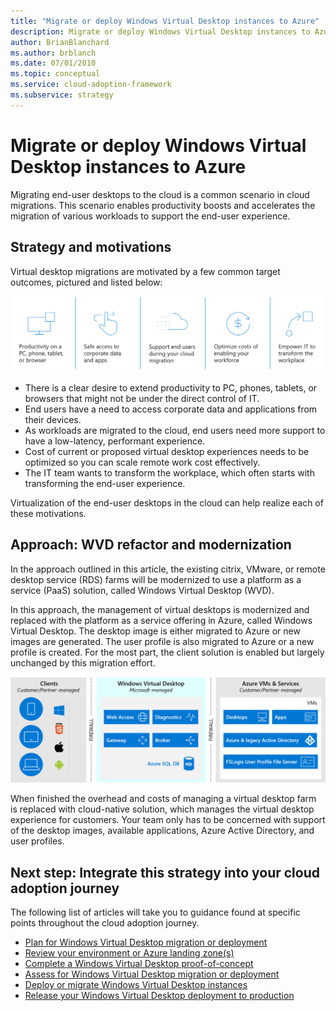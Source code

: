 ```yaml
---
title: "Migrate or deploy Windows Virtual Desktop instances to Azure"
description: Migrate or deploy Windows Virtual Desktop instances to Azure.
author: BrianBlanchard
ms.author: brblanch
ms.date: 07/01/2010
ms.topic: conceptual
ms.service: cloud-adoption-framework
ms.subservice: strategy
---
```


# Migrate or deploy Windows Virtual Desktop instances to Azure

Migrating end-user desktops to the cloud is a common scenario in cloud migrations. This scenario enables productivity boosts and accelerates the migration of various workloads to support the end-user experience.

## Strategy and motivations

Virtual desktop migrations are motivated by a few common target outcomes, pictured and listed below:

![Motivations for virtual desktop migration](../../_images/migrate/wvd/motivations.png)

- There is a clear desire to extend productivity to PC, phones, tablets, or browsers that might not be under the direct control of IT.
- End users have a need to access corporate data and applications from their devices.
- As workloads are migrated to the cloud, end users need more support to have a low-latency, performant experience.
- Cost of current or proposed virtual desktop experiences needs to be optimized so you can scale remote work cost effectively.
- The IT team wants to transform the workplace, which often starts with transforming the end-user experience.

Virtualization of the end-user desktops in the cloud can help realize each of these motivations.

## Approach: WVD refactor and modernization

In the approach outlined in this article, the existing citrix, VMware, or remote desktop service (RDS) farms will be modernized to use a platform as a service (PaaS) solution, called Windows Virtual Desktop (WVD).

In this approach, the management of virtual desktops is modernized and replaced with the platform as a service offering in Azure, called Windows Virtual Desktop. The desktop image is either migrated to Azure or new images are generated. The user profile is also migrated to Azure or a new profile is created. For the most part, the client solution is enabled but largely unchanged by this migration effort.

![Solution diagram for virtual desktop migration scenario](../../_images/migrate/wvd/scenario-solution.png)

When finished the overhead and costs of managing a virtual desktop farm is replaced with cloud-native solution, which manages the virtual desktop experience for customers. Your team only has to be concerned with support of the desktop images, available applications, Azure Active Directory, and user profiles.

## Next step: Integrate this strategy into your cloud adoption journey

The following list of articles will take you to guidance found at specific points throughout the cloud adoption journey.

- [Plan for Windows Virtual Desktop migration or deployment](./plan.md)
- [Review your environment or Azure landing zone(s)](./ready.md)
- [Complete a Windows Virtual Desktop proof-of-concept](./proof-of-concept.md)
- [Assess for Windows Virtual Desktop migration or deployment](./migrate-assess.md)
- [Deploy or migrate Windows Virtual Desktop instances](./migrate-deploy.md)
- [Release your Windows Virtual Desktop deployment to production](./migrate-release.md)
